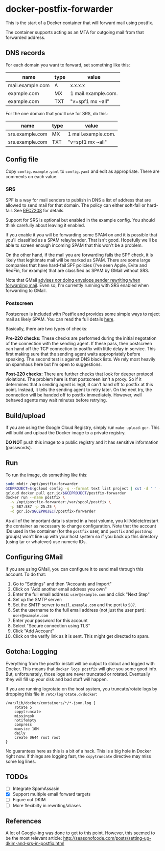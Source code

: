 # docker-postfix-forwarder

This is the start of a Docker container that will forward mail using postfix.

The container supports acting as an MTA for outgoing mail from that forwarded address.

## DNS records

For each domain you want to forward, set something like this:

name | type | value
-----|------|------
mail.example.com | A | x.x.x.x
example.com | MX | 1 mail.example.com.
example.com | TXT | "v=spf1 mx ~all"

For the one domain that you'll use for SRS, do this:

name | type | value
-----|------|------
srs.example.com | MX | 1 mail.example.com.
srs.example.com | TXT | "v=spf1 mx ~all"

## Config file

Copy `config.example.yaml` to `config.yaml` and edit as appropriate.  There are comments on each value.

### SRS

SPF is a way for mail senders to publish in DNS a list of address that are allowed to send mail for that domain.  The policy can either soft-fail or hard-fail.  See [RFC7208](http://tools.ietf.org/html/rfc7208#section-2.6) for details.

Support for SRS is optional but enabled in the example config. You should think carefully about leaving it enabled.

If you enable it you will be forwarding some SPAM on and it is possible that you'll classified as a SPAM relay/sender.  That isn't good.  Hopefully we'll be able to screen enough incoming SPAM that this won't be a problem.

On the other hand, if the mail you are forwarding fails the SPF check, it is likely that legitimate mail will be marked as SPAM.  There are some large companies that have hard-fail SPF policies (I've seen Apple, Evite and RedFin, for example) that are classified as SPAM by GMail without SRS.

Note that GMail [advises *not* doing envelope sender rewriting when forwarding mail](https://support.google.com/mail/answer/175365?hl=en).  Even so, I'm currently running with SRS enabled when forwarding to GMail.

### Postscreen

Postscreen is included with Postfix and provides some simple ways to reject mail as likely SPAM.  You can read the full details [here](http://www.postfix.org/POSTSCREEN_README.html).

Basically, there are two types of checks:

**Pre-220 checks:**  These checks are performed during the initial negotation of the connection with the sending agent.  If these pass, then postscreen can hand off the TCP connection to postfix with little delay in service.  This first making sure that the sending agent waits appropriately before speaking.  The second test is against DNS black lists.  We rely most heavily on spamhaus here but I'm open to suggestions.

**Post-220 checks:** There are further checks that look for deeper protocol violations.  The problem here is that postscreen isn't a proxy.  So if it determines that a sending agent is legit, it can't hand off to postfix at this point. Instead, it tells the sending agent to retry later.  On the next try, the connection will be handed off to postfix immediately.  However, well behaved agents may wait minutes before retrying.

## Build/upload

If you are using the Google Cloud Registry, simply run `make upload-gcr`.  This will build and upload the Docker image to a private registry.

**DO NOT** push this image to a public registry and it has sensitive information (passwords).

## Run

To run the image, do something like this:

```bash
sudo mkdir /opt/postfix-forwarder
GCEPROJECT=$(gcloud config -q --format text list project | cut -d ' ' -f 2 | tr - _)
gcloud docker pull gcr.io/$GCEPROJECT/postfix-forwarder
docker run --name postfix \
  -v /opt/postfix-forwarder:/var/spool/postfix \
  -p 587:587 -p 25:25 \
  -d gcr.io/$GCEPROJECT/postfix-forwarder
```

As all of the important data is stored in a host volume, you kill/delete/restart the container as necessary to change configuration.  Note that the account IDs used in the container (for the `postfix` user, and `postfix` and `postdrop` groups) won't line up with your host system so if you back up this directory (using tar or whatever) use numeric IDs.

## Configuring GMail

If you are using GMail, you can configure it to send mail through this account.  To do that:

1. Go to "Settings" and then "Accounts and Import"
2. Click on "Add another email address you own"
3. Enter the full email address: `user@example.com` and click "Next Step"
4. Set up the SMTP server:
  1. Set the SMTP server to `mail.example.com` and the port to `587`.
  2. Set the username to the full email address (not just the user part): `user@example.com`
  3. Enter your password for this account
  4. Select "Secure connection using TLS"
  5. Click "Add Account"
5. Click on the verify link as it is sent.  This might get directed to spam.

## Gotcha: Logging

Everything from the postfix install will be output to stdout and logged with Docker.  This means that `docker logs postfix` will give you some good info.  But, unfortunately, those logs are never truncated or rotated.  Eventually they will fill up your disk and bad stuff will happen.

If you are running logrotate on the host system, you truncate/rotate logs by dropping this file in `/etc/logrotate.d/docker`:

```
/var/lib/docker/containers/*/*-json.log {
    rotate 5
    copytruncate
    missingok
    notifempty
    compress
    maxsize 10M
    daily
    create 0644 root root
}
```

No guarantees here as this is a bit of a hack.  This is a big hole in Docker right now.  If things are logging fast, the `copytruncate` directive may miss some log lines.

## TODOs

* [ ] Integrate SpamAssasin
* [x] Support multiple email forward targets
* [ ] Figure out DKIM
* [ ] More flexibilty in rewriting/aliases

## References

A lot of Google-ing was done to get to this point.  However, this seemed to be the most relevant article: http://seasonofcode.com/posts/setting-up-dkim-and-srs-in-postfix.html
